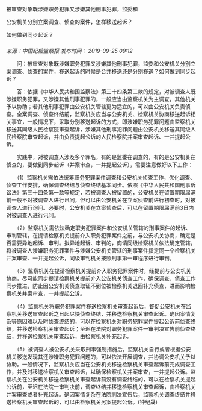 ## 

被审查对象既涉嫌职务犯罪又涉嫌其他刑事犯罪，监委和

公安机关分别立案调查、侦查的案件，怎样移送起诉？

如何做到同步起诉？

### 

_来源：中国纪检监察报_ _发布时间： 2019-09-25 09:12_

　　问：被审查对象既涉嫌职务犯罪又涉嫌其他刑事犯罪，监委和公安机关分别立案调查、侦查的案件，移送起诉的时候是合并移送还是分别移送？如何做到同步起诉？

　　答：依据《中华人民共和国监察法》第三十四条第二款的规定，对被调查人既涉嫌职务犯罪，又涉嫌其他刑事犯罪的，一般应当由监察机关为主调查，其他机关予以协助；若其他刑事犯罪由公安机关管辖更为适宜的，可以由公安机关负责侦查。全案调查、侦查终结前，监察机关应当与公安机关、检察机关协商移送起诉相关事宜，一般情况下，采取分别移送起诉的方式，即涉嫌职务犯罪问题由监察机关移送其同级人民检察院审查起诉，涉嫌其他刑事犯罪问题由公安机关移送其同级人民检察院审查起诉，并由负责提起公诉的人民检察院并案审查起诉、一并提起公诉。

　　实践中，对被调查人涉及多个罪名，有的是监委在调查的，有的是公安机关在侦查的，要做到同步起诉（并案审查，一并提起公诉），需要注意做好以下工作：

　　（1）监察机关需依法统筹职务犯罪案件调查和公安机关侦查工作，优化调查、侦查工作安排，确保调查终结与侦查终结基本同步。依照《中华人民共和国刑事诉讼法》第三十四条第一款等规定，若被调查人被留置的，公安机关在留置期限届满前一般不对被调查人进行讯问，但可以由公安机关在立案侦查前进行初查时，对被调查人进行询问。必要时，公安机关在立案侦查后，可以在留置期限届满前3日内对被调查人进行讯问。

　　（2）监察机关需依法确定职务犯罪案件和公安机关管辖的刑事案件的起诉、审判管辖，在提请检察机关提前介入职务犯罪案件之前，与公安机关协商，确定是否需要异地起诉、审判。拟异地起诉、审判的，商请同级检察机关依法确定管辖，将被调查人涉嫌职务犯罪案件与涉嫌公安机关管辖的刑事案件指定同一个检察机关并案审查、一并提起公诉，同级审判机关按照刑事第一审程序进行审判。

　　（3）监察机关在提请检察机关提前介入职务犯罪案件时，经提前与公安机关协商，尽可能同步提请检察机关提前介入公安机关侦查工作，确保调查、侦查工作同步推进，防止因公安机关侦查取证不到位被检察机关退回补充侦查，进而影响检察机关并案审查，一并提起公诉。

　　（4）监察机关将职务犯罪案件移送检察机关审查起诉后，督促公安机关在监察机关移送审查起诉之日起尽快侦查终结，并移送检察机关审查起诉。确因案情复杂等原因难以及时侦查终结的，可以在检察机关对职务犯罪案件提起公诉前侦查终结，并移送检察机关审查起诉；至迟在法院对职务犯罪案件一审判决宣告前侦查终结，并移送检察机关审查起诉，由检察机关补充起诉。

　　（5）被调查人被公安机关采取刑事强制措施后，监察机关自行或者根据公安机关移送发现其还涉嫌职务犯罪问题的，可以依法开展调查，并协调公安机关予以协助。一般情况下，监察机关应当在公安机关移送检察机关审查起诉前完成调查工作，并及时移送检察机关审查起诉，以确保检察机关并案审查，一并提起公诉。监察机关在公安机关移送检察机关审查起诉前没有调查终结的，可以在检察机关提起公诉前，至迟在法院一审判决前，调查终结并移送检察机关审查起诉，由检察机关并案审查或者补充起诉。确因案情复杂在法院判决宣告后，监察机关调查终结并移送检察机关审查起诉的，可以由检察机关另案提起公诉。(钟纪晟)